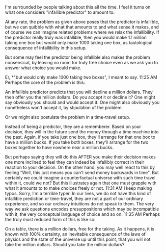 I'm surrounded by people talking about this all the time. I feel it turns on what one considers "infallible predictor" to amount to.

At any rate, the problem as given above poses that the predictor is infallible, but we can quibble with what that amounts to and what sense it makes, and of course we can imagine related problems where we relax the infallibility. If the predictor really truly was infallible, then you would make 1.1 million taking one box but would only make 1000 taking one box, as tautological consequence of infallibility in this setup.

But some may feel the predictor being infallible also makes the problem nonsensical, by leaving no room for truly free choice even as we ask you to answer what choice you would make.

Er, *"but would only make 1000 taking two boxes", I meant to say.
11:25 AM
Perhaps the core of the problem is this:

An infallible predictor predicts that you will decline a million dollars. They then offer you the million dollars. Do you accept it or decline it?
One might say obviously you should and would accept it. One might also obviously you nonetheless won't accept it, by stipulation of the problem.

Or we might also postulate the problem in a time-travel setup.

Instead of being a predictor, they are a rememberer. Based on your decision, they will in the future send the money through a time machine into the past. Again, if you take just one box, they'll arrange for that one box to have a million bucks. If you take both boxes, they'll arrange for the two boxes together to have nowhere near a million bucks.

But perhaps saying they will do this AFTER you make their decision makes one more inclined to feel they can indeed be infallibly correct in their reaction to your decision. On the other hand, you may well react to this by feeling "Well, this just means you can't send money backwards in time". But certainly we could imagine a counterfactual universe with such time travel within it, could we not? But this illustrates again that one must grapple with what it amounts to to make choices freely or not.
11:31 AM
I keep making typos. Sorry, I'm a terrible typer.
In our lives, we do not have this kind of infallible prediction or time-travel, they are not a part of our ordinary experience, and so our ordinary intuitions do not speak to them. The very way we ask questions encodes presuppositions which may be incompatible with it, the very conceptual language of choice and so on.
11:35 AM
Perhaps the truly most reduced form of this is like so:

On a table, there is a million dollars, free for the taking. As it happens, it is known with 100% certainty, an inevitable consequence of the laws of physics and the state of the universe up until this point, that you will not take the million dollars. Should you take the million dollars?